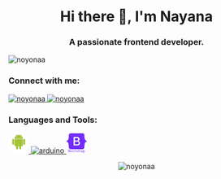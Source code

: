 <h1 align="center">Hi there 👋, I'm Nayana</h1>
<h3 align="center">A passionate frontend developer.</h3>

<p align="left"> 
  <img src="https://komarev.com/ghpvc/?username=noyonaa&label=Profile%20views&color=0e75b6&style=flat" alt="noyonaa" />
</p>

<h3 align="left">Connect with me:</h3>
<p align="left">
  <a href="https://instagram.com/noyonaa" target="_blank">
    <img src="https://raw.githubusercontent.com/rahuldkjain/github-profile-readme-generator/master/src/images/icons/Social/instagram.svg" alt="noyonaa" height="30" width="40" />
  </a>
  <a href="https://www.leetcode.com/noyonaa" target="_blank">
    <img src="https://raw.githubusercontent.com/rahuldkjain/github-profile-readme-generator/master/src/images/icons/Social/leet-code.svg" alt="noyonaa" height="30" width="40" />
  </a>
</p>

<h3 align="left">Languages and Tools:</h3>
<p align="left"> 
  <a href="https://developer.android.com" target="_blank" rel="noreferrer">
    <img src="https://raw.githubusercontent.com/devicons/devicon/master/icons/android/android-original-wordmark.svg" alt="android" width="40" height="40"/>
  </a> 
  <a href="https://www.arduino.cc/" target="_blank" rel="noreferrer">
    <img src="https://cdn.worldvectorlogo.com/logos/arduino-1.svg" alt="arduino" width="40" height="40"/>
  </a> 
  <a href="https://getbootstrap.com" target="_blank" rel="noreferrer">
    <img src="https://raw.githubusercontent.com/devicons/devicon/master/icons/bootstrap/bootstrap-plain-wordmark.svg" alt="bootstrap" width="40" height="40"/>
  </a> 
  <!-- Add other icons here... -->
</p>

<p align="center">
  <img src="https://github-readme-stats.vercel.app/api/top-langs?username=noyonaa&show_icons=true&locale=en&layout=compact" alt="noyonaa" />
</p>

<!-- Add any additional sections or personalization here -->
